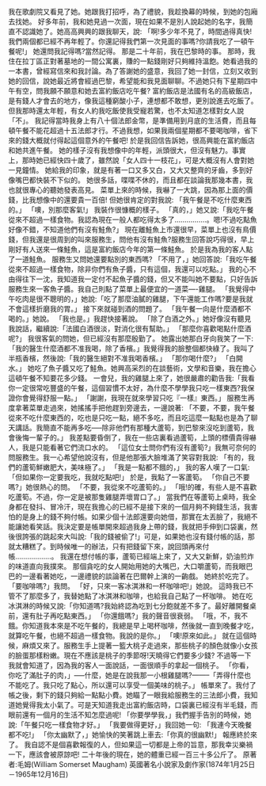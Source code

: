 我在歌劇院又看見了她。她跟我打招呼，為了禮貌，我趁換幕的時候，到她的包廂去找她。
好多年前，我和她見過一次面，現在如果不是別人說起她的名字，我簡直不認識她了。她高高興興的跟我聊天，說:
「啊!多少年不見了，時間過得真快!我們兩個都已經不再年輕了。你還記得我們第一次見面的事嗎?你請我吃了一頓午餐呢!」
她還問我記得嗎?當然記得。
那是二十年前，我在巴黎時的事。
那時，我住在拉丁區正對著墓地的一間公寓裏，賺的一點錢剛好只夠維持溫飽。她看過我的一本書，曾經寫信來和我討論。為了答謝她的盛意，我回了她一封信，立刻又收到她的回信，說她最近將會經過巴黎，希望能和我見面聊聊。不過她只有下星期四中午有空，問我願不願意和她去富約飯店吃午餐?
富約飯店是法國有名的高級飯店，是有錢人才會去的地方，像我這種窮酸小子，連想都不敢想，更別說進去吃飯了。但我那時還太年輕，有女人約我吃飯使我受寵若驚，也不太知道怎樣對女人說「不」。
我記得當時我身上有八十個法郎金幣，是準備用到月底的生活費，而且每頓午餐不能花超過十五法郎才行。不過我想，如果我兩個星期都不要喝咖啡，省下來的錢大概就付得起這個意外的午餐吧!
於是我回信告訴她，很高興能在富約飯店和她共進午餐。
她的樣子沒有我想像中的年輕，派頭很大，但沒有魅力。事實上，那時她已經快四十歲了，雖然說「女人四十一枝花」，可是大概沒有人會對她一見鐘情。
她給我的印象，就是有著一口又多又白，又大又整齊的牙齒，多到好像嘴巴都快裝不下似的。
她很多話，喋喋不休的，而且都在談論我那幾本書，我也就很專心的聽她發表高見。
菜單上來的時候，我嚇了一大跳，因為那上面的價錢，比我想像中的還要貴一百倍!
但她很肯定的對我說:
「我午餐是不吃什麼東西的。」
「噢，別那麼客氣!」
我裝作很慷概的樣子。
「真的，」她又說:「我吃午餐從來不超過一樣食物。我認為現在一般人都吃得太多了…………….。嗯!不過吃點魚好像不錯，不知道他們有沒有鮭魚?」
現在離鮭魚上市還很早，菜單上也沒有鳥價錢，但我還是很周到的叫來服務生，問他有沒有鮭魚?服務生回答說巧得很，早上剛好有人送來一條鮭魚，這是富約飯店今年的第一條鮭魚。
於是我為我的客人點了一道鮭魚。
服務生又問她還要點別的東西嗎?
「不用了，」她回答說:「我吃午餐從來不超過一樣食物，除非你們有魚子醬，只有這個，我還可以吃點。」
我的心不由得往下一沈，我知道我一定付不起魚子醬的錢，但又不能叫她不要點，只好告訴服務生來一客魚子醬。我自己則點了菜單上最便宜的一道菜—-雞腿。
「我覺得中午吃肉是很不聰明的，」她說:「吃了那麼油膩的雞腿，下午還能工作嗎?要是我就不會這樣折磨我的胃。」
接下來就碰到酒的問題了。
「我午餐一向是什麼酒都不喝的。」她說。
「我也是。」我趕快接著說。
「除了白酒之外。」她好像沒有聽見我說話，繼續說:「法國白酒很淡，對消化很有幫助。」
「那麼你喜歡喝點什麼酒呢?」
我很客氣的問她，但已經沒有那麼殷勤了。
她露出她那白牙向我笑了一下:
「我的醫生什麼酒都不准我喝，除了香檳。」我覺得我的臉整個都快綠了。我叫了半瓶香檳，然後說:「我的醫生絕對不准我喝香檳。」
「那你喝什麼?」
「白開水。」
她吃了魚子醬又吃了鮭魚。她興高采烈的在談藝術，文學和音樂，我在擔心這頓午餐不知要花多少錢。
一會兒，我的雞腿上來了，她很嚴肅的勸告我:「我看你一定很常吃豐盛的午餐，這個習慣不太好，為什麼不學學我只吃一樣東西?我保證你會覺得舒服一點。」
「謝謝，我現在就來學習只吃『一樣』東西。」
服務生再度拿著菜單走過來，她搖搖手把他趕到旁邊去，一邊說著:
「不要，不要，我午餐從來不吃什麼東西的，吃也是只吃一點，絕不多吃，而且吃這麼一點點也是為了聊天講話。我簡直不能再多吃—–除非他們有那種大蘆筍，到巴黎來沒吃到蘆筍，我會後悔一輩子的。」
我差點要昏倒了，我在一些店裏看過蘆筍，上頭的標價貴得嚇人，我是只能看著它們流口水的。
「這位女士問你們有沒有蘆筍?」我無可奈何的問服務生。我一心希望他說沒有，但是他那張大臉堆滿了笑容對我說:
「有的，我們的蘆筍鮮嫩肥大，美味極了。」
「我是一點都不餓的，」
我的客人嘆了一口氣:
「但如果你一定要我吃，我就吃點吧!」
於是，我點了一客蘆筍。
「你自己不要嗎?」她很熱心的問。
「不要，我從來不吃蘆筍的。」
「哦!的確，有些人是不喜歡吃蘆筍。不過，你一定是被那隻雞腿弄壞胃口了。」
當我們在等蘆筍上桌時，我全身都在發抖、冒冷汗，現在我擔心的已經不是接下來的一個月夠不夠錢生活，我害怕的是身上的錢不夠付帳。如果少個十法郎還要向她借，那實在太丟臉了，我絕不能讓她看笑話。我決定要是帳單開來超過我身上帶的錢，我就把手伸到口袋裏，然後很誇張的跳起來大叫說:「我的錢被偷了!」可是，如果她也沒有錢付帳的話，那就太糟糕了。到時候唯一的辦法，只有把錢留下來，說回頭再來付帳………………。
我還在想付帳的事，蘆筍已經端上來了，又大又新鮮，奶油煎炸的味道直向我撲來。
那個貪吃的女人開始用她的大嘴巴，大口嚼蘆筍，而我眼巴巴的一邊看著她吃，一邊禮貌的談論著在巴爾幹上演的一齣戲。
她終於吃完了。
「要咖啡嗎?」我問。
「好，只來一客冰淇淋和一杯咖啡吧!」她說。
這時我已不管不了那麼多了，我替她點了冰淇淋和咖啡，也給我自己點了一杯咖啡。
她在吃冰淇淋的時候又說:「你知道嗎?我始終認為吃到七分飽就差不多了。最好離開餐桌前，還有肚子再吃點東西。」
「你還餓嗎?」我的聲音很衰弱。
「哦，不，我不餓。你知道我本來是不吃午餐的，我總是早上喝杯咖啡，然後就一直到晚餐才吃，就算吃午餐，也絕不超過一樣食物。我說的是你。」
「噢!原來如此。」
就在這個時候，麻煩又來了。服務生手上提著一籃大桃子走過來，那些桃子的顏色就像小女孩的臉蛋那樣粉嫩。現在不應該是桃子的季節呀!天曉得它們要多少錢?
不過等一下我就會知道了，因為我的客人一面說話，一面很順手的拿起一個桃子。
「你看，你吃了滿肚子的肉，」—–什麼，她是在說我那一小根雞腿嗎?——–「弄得什麼也不能吃了。我只吃了點心，所以還可以享受一個美味的桃子。」
帳單來了。我付了帳之後，剩下的錢只夠給一點點小費。她瞄了一眼我給服務生的三法郎小費，我知道她覺得我太小氣了。可是天知道我走出富約飯店時，口袋裏已經沒有半毛錢，而眼前還有一個月的生活不知怎麼過呢!
「你要學學我，」我們握手告別的時候，她說:「午餐只吃一樣食物才好。」
「我要做得更好，」我回她一句:
「我連今天晚餐都不吃!」
「你太幽默了，」她愉快的笑著跳上車去:「你真的很幽默!」
報應終於來了。
我自認不是個喜歡報復的人，但如果這一切都是上帝的旨意，那我幸災樂禍一下，應該會被原諒吧!
二十年後的現在，她的體重已經一百三十多公斤了。
原著者:毛姆(William Somerset Maugham)
英國著名小說家及劇作家(1874年1月25日－1965年12月16日)